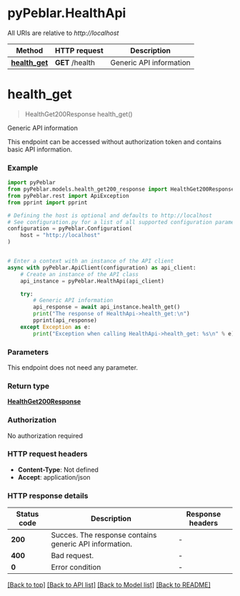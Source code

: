 # pyPeblar.HealthApi

All URIs are relative to *http://localhost*

Method | HTTP request | Description
------------- | ------------- | -------------
[**health_get**](HealthApi.md#health_get) | **GET** /health | Generic API information


# **health_get**
> HealthGet200Response health_get()

Generic API information

This endpoint can be accessed without authorization token and contains basic API information.

### Example


```python
import pyPeblar
from pyPeblar.models.health_get200_response import HealthGet200Response
from pyPeblar.rest import ApiException
from pprint import pprint

# Defining the host is optional and defaults to http://localhost
# See configuration.py for a list of all supported configuration parameters.
configuration = pyPeblar.Configuration(
    host = "http://localhost"
)


# Enter a context with an instance of the API client
async with pyPeblar.ApiClient(configuration) as api_client:
    # Create an instance of the API class
    api_instance = pyPeblar.HealthApi(api_client)

    try:
        # Generic API information
        api_response = await api_instance.health_get()
        print("The response of HealthApi->health_get:\n")
        pprint(api_response)
    except Exception as e:
        print("Exception when calling HealthApi->health_get: %s\n" % e)
```



### Parameters

This endpoint does not need any parameter.

### Return type

[**HealthGet200Response**](HealthGet200Response.md)

### Authorization

No authorization required

### HTTP request headers

 - **Content-Type**: Not defined
 - **Accept**: application/json

### HTTP response details

| Status code | Description | Response headers |
|-------------|-------------|------------------|
**200** | Succes. The response contains generic API information. |  -  |
**400** | Bad request. |  -  |
**0** | Error condition |  -  |

[[Back to top]](#) [[Back to API list]](../README.md#documentation-for-api-endpoints) [[Back to Model list]](../README.md#documentation-for-models) [[Back to README]](../README.md)

